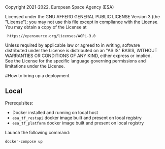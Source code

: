 Copyright 2021-2022, European Space Agency (ESA)

Licensed under the GNU AFFERO GENERAL PUBLIC LICENSE Version 3 (the "License");
you may not use this file except in compliance with the License.
You may obtain a copy of the License at

     https://opensource.org/licenses/AGPL-3.0

Unless required by applicable law or agreed to in writing, software
distributed under the License is distributed on an "AS IS" BASIS, 
WITHOUT WARRANTIES OR CONDITIONS OF ANY KIND, either express or implied.
See the License for the specific language governing permissions and
limitations under the License.

#How to bring up a deployment

## Local

Prerequisites:
   - Docker installed and running on local host
   - `esa_tf_restapi` docker image built and present on local registry 
   - `esa_tf_platform` docker image built and present on local registry
   
Launch the following command:

```bash
docker-compose up
```
